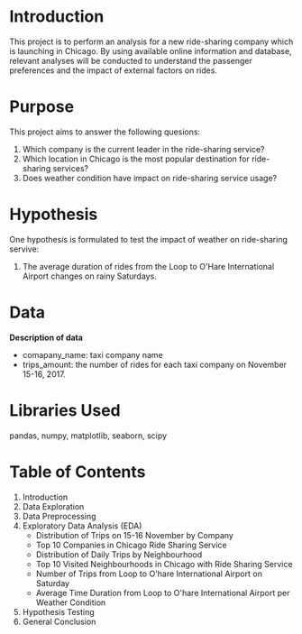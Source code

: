 # Introduction
This project is to perform an analysis for a new ride-sharing company which is launching in Chicago. By using available online information and database, relevant analyses will be conducted to understand the passenger preferences and the impact of external factors on rides.

# Purpose
This project aims to answer the following quesions:
1. Which company is the current leader in the ride-sharing service?
2. Which location in Chicago is the most popular destination for ride-sharing services?
3. Does weather condition have impact on ride-sharing service usage?

# Hypothesis
One hypothesis is formulated to test the impact of weather on ride-sharing servive:
1. The average duration of rides from the Loop to O'Hare International Airport changes on rainy Saturdays.

# Data
**Description of data**
- comapany_name: taxi company name
- trips_amount: the number of rides for each taxi company on November 15-16, 2017.

# Libraries Used
pandas, numpy, matplotlib, seaborn, scipy

# Table of Contents
1. Introduction
2. Data Exploration
3. Data Preprocessing
4. Exploratory Data Analysis (EDA)
   - Distribution of Trips on 15-16 November by Company
   - Top 10 Companies in Chicago Ride Sharing Service
   - Distribution of Daily Trips by Neighbourhood
   - Top 10 Visited Neighbourhoods in Chicago with Ride Sharing Service
   - Number of Trips from Loop to O'hare International Airport on Saturday
   - Average Time Duration from Loop to O'hare International Airport per Weather Condition
5. Hypothesis Testing
6. General Conclusion
